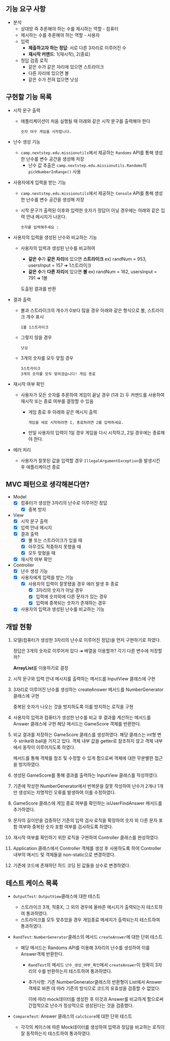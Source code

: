 ## 기능 요구 사항

- 분석
  - 상대방 즉 추론해야 하는 수를 제시하는 역할 - 컴퓨터
  - 제시하는 수를 추론해야 하는 역할 - 사용자
  - 입력
    - **제출하고자 하는 정답**: 서로 다른 3자리로 이루어진 수
    - **재시작 커맨드**: 1(재시작), 2(종료)
  - 정답 검증 로직
    - 같은 수가 같은 자리에 있으면 스트라이크
    - 다른 자리에 있으면 볼
    - 같은 수가 전혀 없으면 낫싱

## 구현할 기능 목록

- 시작 문구 출력

  - 애플리케이션이 처음 실행될 때 아래와 같은 시작 문구를 출력해야 한다

    ```
    숫자 야구 게임을 시작합니다.
    ```

- 난수 생성 기능

  - `camp.nextstep.edu.missionutils`에서 제공하는 `Randoms` API를 통해 생성한 난수를 변수 공간을 생성해 저장
    - 난수 값 추출은 `camp.nextstep.edu.missionutils.Randoms`의 `pickNumberInRange()` 사용

- 사용자에게 입력을 받는 기능

  - `camp.nextstep.edu.missionutils`에서 제공하는 `Console` API를 통해 생성한 난수를 변수 공간을 생성해 저장

  - 시작 문구가 출력된 이후와 입력한 숫자가 정답이 아닐 경우에는 아래와 같은 입력 안내 메시지가 나온다.

    ```
    숫자를 입력해주세요 : 
    ```

- 사용자의 입력을 생성된 난수와 비교하는 기능

  - 사용자의 입력과 생성된 난수를 비교하여

    - **같은 수**가 **같은 자리**에 있으면 **스트라이크** ex) randNum = 953, usersInput = 157 ➔ 1스트라이크
    - **같은 수**가 **다른 자리**에 있으면 **볼** ex) randNum = 162, usersInput = 791 ➔ 1볼

    도출된 결과를 반환

- 결과 출력

  - 볼과 스트라이크의 개수가 0보다 많을 경우 아래와 같은 형식으로 볼, 스트라이크 개수 표시

    ```
    1볼 1스트라이크
    ```

  - 그렇지 않을 경우

    ```
    낫싱
    ```

  - 3개의 숫자를 모두 맞힐 경우

    ```
    3스트라이크
    3개의 숫자를 모두 맞히셨습니다! 게임 종료
    ```

- 재시작 여부 확인

  - 사용자가 모든 숫자를 추론하여 게임이 끝날 경우 (1과 2) 두 커맨드를 사용하여 재시작 또는 종료 여부를 결정할 수 있음

    - 게임 종료 후 아래와 같은 메시지 출력

      ```
      게임을 새로 시작하려면 1, 종료하려면 2를 입력하세요.
      ```

    - 만일 사용자의 입력이 1일 경우 게임을 다시 시작하고, 2일 경우에는 종료해야 한다.

- 에러 처리

  - 사용자가 잘못된 값을 입력할 경우 `IllegalArgumentException`을 발생시킨 후 애플리케이션 종료



## MVC 패턴으로 생각해본다면?

- Model
  - [x] 컴퓨터가 생성한 3자리의 난수로 이루어진 정답
    - [x] 중복 방지
- View
  - [x] 시작 문구 출력
  - [x] 입력 안내 메시지
  - [x] 결과 출력 
    - [x] 볼 또는 스트라이크가 있을 때
    - [x] 아무것도 적중하지 못했을 때
    - [x] 모두 맞혔을 때
  - [x] 재시작 여부 확인
- Controller
  - [x] 난수 생성 기능
  - [x] 사용자에게 입력을 받는 기능
    - [x] 사용자의 입력이 잘못됐을 경우 에러 발생 후 종료
      - [x] 3자리의 숫자가 아닐 경우
      - [x] 입력에 숫자외에 다른 문자가 있는 경우
      - [x] 입력에 중복되는 숫자가 존재하는 경우
  - [x] 사용자의 입력과 생성된 난수를 비교하는 기능

## 개발 현황

1. 모델(컴퓨터가 생성한 3자리의 난수로 이루어진 정답)을 먼저 구현하기로 하였다.

   정답은 3개의 숫자로 이루어져 있다 ➔ 배열을 이용할까? 각기 다른 변수에 저장할까?

   **ArrayList**를 이용하기로 결정

2. 시작 문구와 입력 안내 메시지를 출력하는 메서드를 InputView 클래스에 구현

3. 3자리로 이루어진 난수를 생성하는 createAnswer 메서드를 NumberGenerator 클래스에 구현

   중복된 숫자가 나오는 것을 방지하도록 이를 방지하는 로직을 구현

4. 사용자의 입력과 컴퓨터가 생성한 난수를 비교 후 결과를 계산하는 메서드를 Answer 클래스에 구현 해당 메서드는 GameScore 객체를 반환한다.

5. 비교 결과를 저장하는 GameScore 클래스를 생성하였다. 해당 클래스는 int형 변수 strike와 ball을 가지고 있다. 객체 내부 값을 getter로 참조하지 않고 객체 내부에서 동작이 이루어지도록 하였다.

   메서드를 통해 객체를 참조 및 수정할 수 있게 함으로써 객체에 대한 무분별한 접근을 방지하였다.

6. 생성된 GameScore를 통해 결과를 출력하는 InputView 클래스를 작성하였다.

7. 기존에 작성한 NumberGenerator에서 반복문을 잘못 작성하여 난수가 2개나 1개만 생성되는 치명적인 오류를 발생하여 이를 수정하였다.

8. GameScore 클래스에 게임 종료 여부를 확인하는 isUserFindAnswer 메서드를 추가하였다.

9. 문자의 길이만을 검증하던 기존의 입력 검사 로직을 확장하여 숫자 외 다른 문자 포함 여부와 중복된 숫자 포함 여부를 검사하도록 하였다.

10. 재시작 여부를 확인하기 위한 로직을 구현하여 Controller 클래스를 완성하였다.

11. Application 클래스에서 Controller 객체를 생성 후 사용하도록 하여 Controller 내부의 메서드 및 객체들을 non-static으로 변경하였다.

12. 기존에 코드에 존재하던 하드 코딩 된 값들을 상수로 변경하였다.

## 테스트 케이스 목록

- `OutputTest`: `OutputView`클래스에 대한 테스트
  
  - 스트라이크 3개, 적중X, 그 외의 경우에 올바른 메시지가 출력되는지 테스트하여 통과하였다.
  - 스트라이크를 모두 맞추었을 경우 게임종료 메세지가 출력되는지 테스트하여 통과하였다.
  
- `RandTest`: `NumberGenerator`클래스의 메서드 `createAnswer`에 대한 단위 테스트

  - 해당 메서드는 Randoms API를 이용해 3자리의 난수를 생성하여 이를 Answer객체 반환한다.
    - `RandTest`의 메서드 `난수_생성_여부_확인`에서 `createAnswer`이 정확히 3자리의 수를 반환하는지 테스트하여 통과하였다.

    - 추가사항: 기존 NumberGenerator클래스의 반환형이 List<Integer>에서 Answer 객체로 바뀐 데 따라 기존의 방식으로 코드의 유효성을 검증할 수 없었다.

      이에 따라 mock데이터를 생성한 후 이것과 Answer를 비교하게 함으로써 간접적으로 난수가 정상적으로 생성된다는 것을 검증했다.

- `CompareTest`: Answer 클래스의 `calcScore`에 대한 단위 테스트

  - 각각의 케이스에 따른 Mock데이터를 생성하여 입력과 정답을 비교하는 로직이 잘 동작하는지 테스트하여 통과하였다.